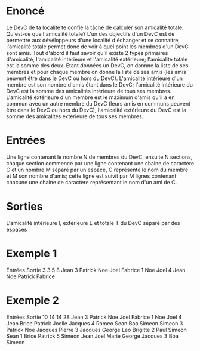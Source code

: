 # Enoncé
Le DevC de ta localité te confie la tâche de calculer son amicalité totale.
Qu'est-ce que l'amicalité totale?
L'un des objectifs d'un DevC est de permettre aux dévéloppeurs d'une localité d'échanger 
et se connaitre, l'amicalité totale permet donc de voir à quel point les membres d'un DevC
sont amis. Tout d'abord il faut savoir qu'il existe 2 types primaires d'amicalité, l'amicalité
intérieure et l'amicalité extérieure; l'amicalité totale est la somme des deux.
Etant données un DevC, on donnne la liste de ses membres et pour chaque membre
on donne la liste de ses amis (les amis peuvent être dans le DevC ou hors du DevC).
L'amicalité intérieure d'un membre est son nombre d'amis étant dans le DevC;
l'amicalité intérieure du DevC est la somme des amicalités intérieure de tous ses membres.
L'amicalité extérieure d'un membre est le maximum d'amis qu'il a en commun avec un autre membre du DevC
(leurs amis en communs peuvent être dans le DevC ou hors du DevC), l'amicalité extérieure du DevC
est la somme des amicalités extérieure de tous ses membres.

# Entrées
Une ligne contenant le nombre N de membres du DevC, ensuite N sections,
chaque section commence par une ligne contenant une chaine de caractère C et un nombre M
séparé par un espace, C représente le nom du membre et M son nombre d'amis; cette ligne est suivit
par M lignes contenant chacune une chaine de caractère représentant le nom d'un ami de C.

# Sorties
L'amicalité intérieure I, extérieure E et totale T du DevC séparé par des espaces

# Exemple 1

Entrées              Sortie
3                    3 5 8
Jean 3
Patrick
Noe
Joel
Fabrice 1
Noe
Joel 4
Jean
Noe
Patrick
Fabrice

# Exemple 2

Entrées               Sortie
10                    14 14 28
Jean 3
Patrick
Noe
Joel
Fabrice 1
Noe
Joel 4
Jean
Brice
Patrick
Joelle
Jacques 4
Romeo
Sean
Boa
Simeon
Simeon 3
Patrick
Noe
Jacques
Pierre 3
Jacques
George
Leo
Brigitte 2
Paul
Simeon
Sean 1
Brice
Patrick 5
Simeon
Jean
Joel
Marie
George
Jacques 3
Boa
Simeon